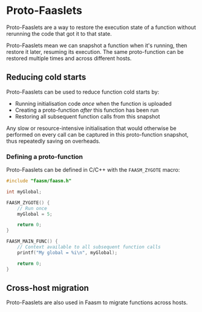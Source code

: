 # Proto-Faaslets

Proto-Faaslets are a way to restore the execution state of a function without 
rerunning the code that got it to that state.

Proto-Faaslets mean we can snapshot a function when it's running, then restore 
it later, resuming its execution. The same proto-function can be restored multiple
times and across different hosts. 

## Reducing cold starts

Proto-Faaslets can be used to reduce function cold starts by:
 
- Running initialisation code _once_ when the function is uploaded
- Creating a proto-function _after_ this function has been run
- Restoring all subsequent function calls from this snapshot

Any slow or resource-intensive initialisation that would otherwise be performed on every
call can be captured in this proto-function snapshot, thus repeatedly saving on overheads.

### Defining a proto-function
 
Proto-Faaslets can be defined in C/C++ with the `FAASM_ZYGOTE` macro:

```c++
#include "faasm/faasm.h"

int myGlobal;

FAASM_ZYGOTE() {
    // Run once
    myGlobal = 5;

    return 0;
}

FAASM_MAIN_FUNC() {
    // Context available to all subsequent function calls
    printf("My global = %i\n", myGlobal);

    return 0;
}
```

## Cross-host migration

Proto-Faaslets are also used in Faasm to migrate functions across hosts.